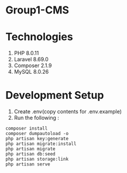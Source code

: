 # Group1-CMS
# Technologies
1. PHP 8.0.11
2. Laravel 8.69.0
3. Composer 2.1.9
4. MySQL 8.0.26
# Development Setup
1. Create .env(copy contents for .env.example)
2. Run the following :
```
composer install
composer dumpautoload -o
php artisan key:generate
php artisan migrate:install
php artisan migrate
php artisan db:seed
php artisan storage:link
php artisan serve
```
